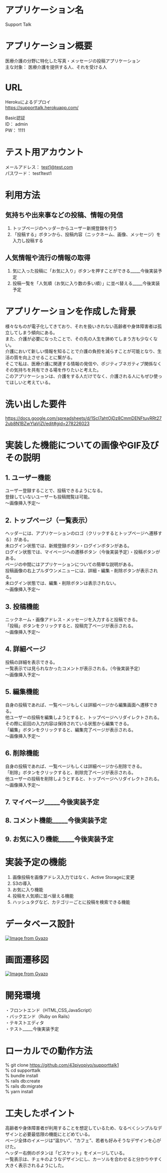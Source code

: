 # アプリケーション名

Support Talk  


# アプリケーション概要

医療介護の分野に特化した写真・メッセージの投稿アプリケーション  
主な対象： 医療介護を提供する人、それを受ける人  


# URL

Herokuによるデプロイ  
https://supporttalk.herokuapp.com/  

Basic認証  
ID： admin  
PW： 1111  


# テスト用アカウント

メールアドレス： test1@test.com  
パスワード： test1test1


# 利用方法

## 気持ちや出来事などの投稿、情報の発信

1. トップページのヘッダーからユーザー新規登録を行う  
2. 「投稿する」ボタンから、投稿内容（ニックネーム、画像、メッセージ）を入力し投稿する  


## 人気情報や流行の情報の取得
1. 気に入った投稿に「お気に入り」ボタンを押すことができる_____今後実装予定  
2. 投稿一覧を「人気順（お気に入り数の多い順）」に並べ替える_____今後実装予定  


# アプリケーションを作成した背景

様々なものが電子化してきており、それを扱いきれない高齢者や身体障害者は孤立してしまう傾向にある。  
また、介護が必要になったことで、その先の人生を諦めてしまう方も少なくない。  
介護において新しい情報を知ることで介護の負担を減らすことが可能となり、生活の質を向上させることに繋がる。  
そこで私は、医療介護に関連する情報の発信や、ポジティブネガティブ関係なくその気持ちを共有できる場を作りたいと考えた。  
このアプリケーションは、介護をする人だけでなく、介護される人にもぜひ使ってほしいと考えている。  


# 洗い出した要件

https://docs.google.com/spreadsheets/d/1Scl7ahtOjDz8CmmDENFtuyRRt272ub8N1BZwYlaVjZI/edit#gid=278226023  


# 実装した機能についての画像やGIF及びその説明

## 1. ユーザー機能
ユーザー登録することで、投稿できるようになる。  
登録していないユーザーも投稿閲覧は可能。  
〜画像挿入予定〜  


## 2. トップページ（一覧表示）
ヘッダーには、アプリケーションのロゴ（クリックするとトップページへ遷移する）がある。  
未ログイン状態では、新規登録ボタン・ログインボタンがある。  
ログイン状態では、マイページへの遷移ボタン（今後実装予定）・投稿ボタンがある。  
ページの中間にはアプリケーションについての簡単な説明がある。  
投稿画像の右上プルダウンメニューには、詳細・編集・削除ボタンが表示される。  
未ログイン状態では、編集・削除ボタンは表示されない。  
〜画像挿入予定〜  


## 3. 投稿機能
ニックネーム・画像アドレス・メッセージを入力すると投稿できる。  
「投稿」ボタンをクリックすると、投稿完了ページが表示される。  
〜画像挿入予定〜  


## 4. 詳細ページ
投稿の詳細を表示できる。  
一覧表示では見られなかったコメントが表示される。（今後実装予定）  
〜画像挿入予定〜  


## 5. 編集機能
自身の投稿であれば、一覧ページもしくは詳細ページから編集画面へ遷移できる。  
他ユーザーの投稿を編集しようとすると、トップページへリダイレクトされる。  
その際に前回の入力内容は保持されている状態から編集できる。  
「編集」ボタンをクリックすると、編集完了ページが表示される。  
〜画像挿入予定〜  


## 6. 削除機能
自身の投稿であれば、一覧ページもしくは詳細ページから削除できる。  
「削除」ボタンをクリックすると、削除完了ページが表示される。  
他ユーザーの投稿を削除しようとすると、トップページへリダイレクトされる。  
〜画像挿入予定〜  


## 7. マイページ_____今後実装予定


## 8. コメント機能_____今後実装予定


## 9. お気に入り機能_____今後実装予定


# 実装予定の機能

1. 画像投稿を画像アドレス入力ではなく、Active Storageに変更  
2. S3の導入  
3. お気に入り機能  
4. 投稿を人気順に並べ替える機能  
5. ハッシュタグなど、カテゴリーごとに投稿を検索できる機能  


# データベース設計

[![Image from Gyazo](https://i.gyazo.com/b2ef232ef542c3f1ed306182082c1e77.png)](https://gyazo.com/b2ef232ef542c3f1ed306182082c1e77)  


# 画面遷移図

[![Image from Gyazo](https://i.gyazo.com/9c3c168ca69e3259ec103368f652e3bd.png)](https://gyazo.com/9c3c168ca69e3259ec103368f652e3bd)  


# 開発環境

・フロントエンド（HTML,CSS,JavaScript）  
・バックエンド（Ruby on Rails）  
・テキストエディタ  
・テスト_____今後実装予定  


# ローカルでの動作方法

% git clone https://github.com/43piyopiyo/supporttalk1  
% cd supporttalk  
% bundle install  
% rails db:create  
% rails db:migrate  
% yarn install  


# 工夫したポイント

高齢者や身体障害者が利用することを想定しているため、なるべくシンプルなデザインと必要最低限の機能にとどめている。  
ページ全体のイメージは“温かい”、“カフェ”、若者も好みそうなデザインを心がけた。  
ヘッダー右側のボタンは「ビスケット」をイメージしている。  
一覧表示は、チェキのようなデザインにし、カーソルを合わせると分かりやすく大きく表示されるようにした。  
